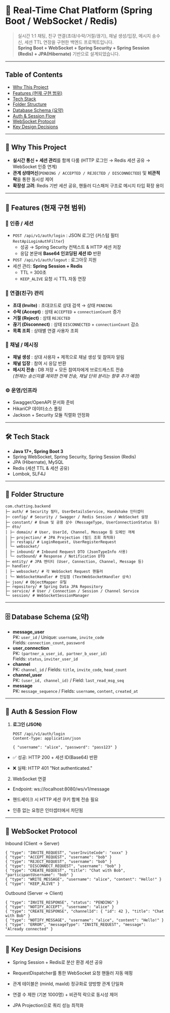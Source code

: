 # 💬 Real-Time Chat Platform (Spring Boot / WebSocket / Redis)

> 실시간 1:1 채팅, 친구 연결(초대/수락/거절/끊기), 채널 생성/입장, 메시지 송수신, 세션 TTL 연장을 구현한 백엔드 프로젝트입니다.  
> **Spring Boot + WebSocket + Spring Security + Spring Session (Redis) + JPA(Hibernate)** 기반으로 설계되었습니다.

---

## Table of Contents
- [Why This Project](#why-this-project)
- [Features (현재 구현 범위)](#features-현재-구현-범위)
- [Tech Stack](#tech-stack)
- [Folder Structure](#folter-structure)
- [Database Schema (요약)](#database-schema-요약)
- [Auth & Session Flow](#auth--session-flow)
- [WebSocket Protocol](#websocket-protocol)
- [Key Design Decisions](#key-design-decisions)

---


## 📌 Why This Project
- **실시간 통신 + 세션 관리**를 함께 다룸 (HTTP 로그인 → Redis 세션 공유 → WebSocket 인증 연계)
- **관계 상태머신**(`PENDING / ACCEPTED / REJECTED / DISCONNECTED`) 및 **비관적 락**을 통한 동시성 제어
- **확장성 고려**: Redis 기반 세션 공유, 핸들러 디스패처 구조로 메시지 타입 확장 용이

---

## 🚀 Features (현재 구현 범위)

### 🔑 인증 / 세션
- `POST /api/v1/auth/login` : JSON 로그인 (커스텀 필터 `RestApiLoginAuthFilter`)
  - 성공 → Spring Security 컨텍스트 & HTTP 세션 저장
  - 응답 본문에 **Base64 인코딩된 세션 ID** 반환
- `POST /api/v1/auth/logout` : 로그아웃 지원
- 세션 관리: **Spring Session + Redis**
  - TTL = 300초
  - `KEEP_ALIVE` 요청 시 TTL 자동 연장

### 👥 연결(친구) 관리
- **초대 (Invite)** : 초대코드로 상대 검색 → 상태 `PENDING`
- **수락 (Accept)** : 상태 `ACCEPTED` + `connectionCount` 증가
- **거절 (Reject)** : 상태 `REJECTED`
- **끊기 (Disconnect)** : 상태 `DISCONNECTED` + `connectionCount` 감소
- **목록 조회** : 상태별 연결 사용자 조회

### 📡 채널 / 메시징
- **채널 생성** : 상대 사용자 + 제목으로 채널 생성 및 참여자 알림
- **채널 입장** : 참여 시 응답 반환
- **메시지 전송** : DB 저장 + 모든 참여자에게 브로드캐스트 전송  
  _(현재는 송신자를 제외한 전체 전송, 채널 단위 분리는 향후 추가 예정)_

### ⚙️ 운영/인프라
- Swagger/OpenAPI 문서화 준비
- HikariCP 데이터소스 풀링
- Jackson + Security 모듈 직렬화 안정화

---

## 🛠 Tech Stack
- **Java 17+, Spring Boot 3**
- Spring WebSocket, Spring Security, Spring Session (Redis)
- JPA (Hibernate), MySQL
- Redis (세션 TTL & 세션 공유)
- Lombok, SLF4J

---

## 📂 Folder Structure
```
com.chatting.backend
├─ auth/ # Security 필터, UserDetailsService, Handshake 인터셉터
├─ config/ # Security / Swagger / Redis Session / WebSocket 설정
├─ constant/ # Enum 및 공용 상수 (MessageType, UserConnectionStatus 등)
├─ dto/
│ ├─ domain/ # User, UserId, Channel, Message 등 도메인 객체
│ ├─ projection/ # JPA Projection (필드 조회 최적화)
│ ├─ restapi/ # LoginRequest, UserRegisterRequest
│ └─ websocket/
│ ├─ inbound/ # Inbound Request DTO (JsonTypeInfo 사용)
│ └─ outbound/ # Response / Notification DTO
├─ entity/ # JPA 엔티티 (User, Connection, Channel, Message 등)
├─ handler/
│ ├─ websocket/ # 각 WebSocket Request 핸들러
│ └─ WebSocketHandler # 진입점 (TextWebSocketHandler 상속)
├─ json/ # ObjectMapper 유틸
├─ repository/ # Spring Data JPA Repository
├─ service/ # User / Connection / Session / Channel Service
└─ session/ # WebSocketSessionManager
```


---

## 🗄 Database Schema (요약)
- **message_user**  
  PK: `user_id` / Unique: `username`, `invite_code`  
  Fields: `connection_count`, `password`
- **user_connection**  
  PK: `(partner_a_user_id, partner_b_user_id)`  
  Fields: `status`, `inviter_user_id`
- **channel**  
  PK: `channel_id` / Fields: `title`, `invite_code`, `head_count`
- **channel_user**  
  PK: `(user_id, channel_id)` / Field: `last_read_msg_seq`
- **message**  
  PK: `message_sequence` / Fields: `username`, `content`, `created_at`

---

## 🔐 Auth & Session Flow
1. **로그인 (JSON)**
   ```http
   POST /api/v1/auth/login
   Content-Type: application/json

   { "username": "alice", "password": "pass123" }

- ✅ 성공: HTTP 200 + 세션 ID(Base64) 반환

- ❌ 실패: HTTP 401 "Not authenticated."

2. WebSocket 연결

- Endpoint: ws://localhost:8080/ws/v1/message

- 핸드셰이크 시 HTTP 세션 쿠키 함께 전송 필요

- 인증 없는 요청은 인터셉터에서 차단됨


---

## 🔄 WebSocket Protocol

Inbound (Client → Server)
```
{ "type": "INVITE_REQUEST", "userInviteCode": "xxxx" }
{ "type": "ACCEPT_REQUEST", "username": "bob" }
{ "type": "REJECT_REQUEST", "username": "bob" }
{ "type": "DISCONNECT_REQUEST", "username": "bob" }
{ "type": "CREATE_REQUEST", "title": "Chat with Bob", "participantUsername": "bob" }
{ "type": "WRITE_MESSAGE", "username": "alice", "content": "Hello!" }
{ "type": "KEEP_ALIVE" }
```

Outbound (Server → Client)
```
{ "type": "INVITE_RESPONSE", "status": "PENDING" }
{ "type": "NOTIFY_ACCEPT", "username": "alice" }
{ "type": "CREATE_RESPONSE", "channelId": { "id": 42 }, "title": "Chat with Bob" }
{ "type": "NOTIFY_MESSAGE", "username": "alice", "content": "Hello!" }
{ "type": "ERROR", "messageType": "INVITE_REQUEST", "message": "Already connected" }
```

---

## 📌 Key Design Decisions

- Spring Session + Redis로 분산 환경 세션 공유

- RequestDispatcher를 통한 WebSocket 요청 핸들러 자동 매핑

- 관계 테이블은 (minId, maxId) 정규화로 양방향 관계 단일화

- 연결 수 제한 (기본 1000명) + 비관적 락으로 동시성 제어

- JPA Projection으로 쿼리 성능 최적화








